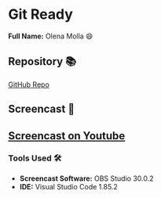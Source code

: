 # Git Ready
**Full Name:** Olena Molla :smile:

## Repository :books:
[GitHub Repo](https://github.com/olenamolla/Git-Ready.git)

## Screencast :movie_camera:
[Screencast on Youtube](https://www.youtube.com/watch?v=1bm9YqgTIKs)
---
### Tools Used :hammer_and_wrench:
- **Screencast Software:** OBS Studio 30.0.2
- **IDE:** Visual Studio Code 1.85.2

